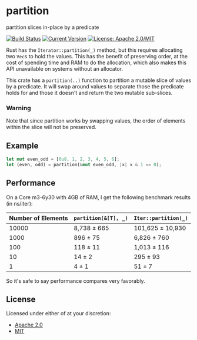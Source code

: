 # partition

partition slices in-place by a predicate

[![Build Status](https://travis-ci.org/llogiq/partition.svg)](https://travis-ci.org/llogiq/partition)
[![Current Version](http://meritbadge.herokuapp.com/bytecount)](https://crates.io/crates/partition)
[![License: Apache 2.0/MIT](https://img.shields.io/crates/l/bytecount.svg)](#license)

Rust has the `Iterator::partition(_)` method, but this requires allocating two
`Vec`s to hold the values. This has the benefit of preserving order, at the
cost of spending time and RAM to do the allocation, which also makes this API
unavailable on systems without an allocator.

This crate has a `partition(..)` function to partition a mutable slice of
values by a predicate. It will swap around values to separate those the
predicate holds for and those it doesn't and return the two mutable sub-slices.

### Warning

Note that since partition works by swapping values, the order of elements within
the slice will not be preserved.

## Example

```Rust
let mut even_odd = [0u8, 1, 2, 3, 4, 5, 6];
let (even, odd) = partition(&mut even_odd, |x| x & 1 == 0);
```

## Performance

On a Core m3-6y30 with 4GB of RAM, I get the following benchmark results
(in ns/iter):

|Number of Elements|`partition(&[T], _)`|`Iter::partition(_)`|
|------------------|--------------------|--------------------|
|10000             |        8,738 ± 665 |   101,625 ± 10,930 |
|1000              |          896 ±  75 |     6,826 ±    760 |
|100               |          118 ±  11 |     1,013 ±    116 |
|10                |           14 ±   2 |       295 ±     93 |
|1                 |            4 ±   1 |        51 ±      7 |

So it's safe to say performance compares very favorably.

## License

Licensed under either of at your discretion:

- [Apache 2.0](LICENSE.Apache2)
- [MIT](LICENSE.MIT)
